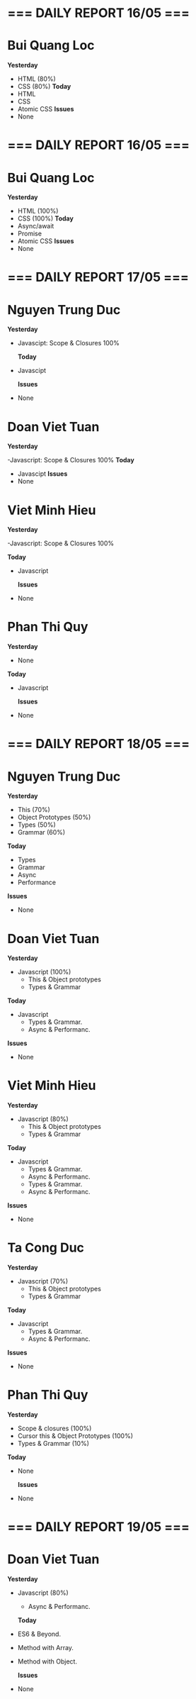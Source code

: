 # === DAILY REPORT 16/05 ===

# Bui Quang Loc

**Yesterday**

- HTML (80%)
- CSS (80%)
  **Today**
- HTML
- CSS
- Atomic CSS
  **Issues**
- None

# === DAILY REPORT 16/05 ===

# Bui Quang Loc

**Yesterday**

- HTML (100%)
- CSS (100%)
  **Today**
- Async/await
- Promise
- Atomic CSS
  **Issues**
- None

# === DAILY REPORT 17/05 ===

# Nguyen Trung Duc

**Yesterday**

- Javascipt: Scope & Closures 100%

  **Today**

- Javascipt

  **Issues**

- None

# Doan Viet Tuan

**Yesterday**

-Javascript: Scope & Closures 100%
**Today**

- Javascipt
  **Issues**
- None

# Viet Minh Hieu

**Yesterday**

-Javascript: Scope & Closures 100%

**Today**

- Javascript

  **Issues**

- None

# Phan Thi Quy

**Yesterday**

- None

**Today**

- Javascript

  **Issues**

- None

# === DAILY REPORT 18/05 ===

# Nguyen Trung Duc

**Yesterday**

- This (70%)
- Object Prototypes (50%)
- Types (50%)
- Grammar (60%)

**Today**

- Types
- Grammar
- Async
- Performance

**Issues**

- None

# Doan Viet Tuan

**Yesterday**

- Javascript (100%)
  - This & Object prototypes
  - Types & Grammar

**Today**

- Javascript
  - Types & Grammar.
  - Async & Performanc.

**Issues**

- None


# Viet Minh Hieu

**Yesterday**

- Javascript (80%)
  - This & Object prototypes
  - Types & Grammar

**Today**

- Javascript
  - Types & Grammar.
  - Async & Performanc.
  * Types & Grammar.
  * Async & Performanc.

**Issues**

- None

# Ta Cong Duc

**Yesterday**

- Javascript (70%)
  - This & Object prototypes
  - Types & Grammar

**Today**

- Javascript
  - Types & Grammar.
  - Async & Performanc.

**Issues**

- None

# Phan Thi Quy
**Yesterday**
- Scope & closures (100%)
- Cursor this & Object Prototypes (100%)
- Types & Grammar (10%)


**Today**

- None

  **Issues**

- None

# === DAILY REPORT 19/05 ===

# Doan Viet Tuan

**Yesterday**

- Javascript (80%)
  + Async & Performanc.

  **Today**

- ES6 & Beyond.
- Method with Array.
- Method with Object.

  **Issues**

- None